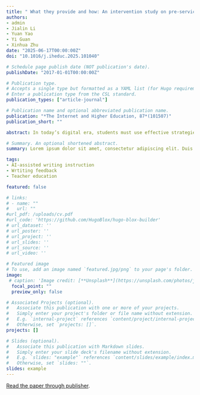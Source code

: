 ```yaml
---
title: " What they provide and how: An intervention study on pre-service teachers’ GenAI-assisted writing feedback"
authors:
- admin
- Jialin Li
- Yuan Yao
- Yi Guan
- Xinhua Zhu
date: "2025-06-17T00:00:00Z"
doi: "10.1016/j.iheduc.2025.101040"

# Schedule page publish date (NOT publication's date).
publishDate: "2017-01-01T00:00:00Z"

# Publication type.
# Accepts a single type but formatted as a YAML list (for Hugo requirements).
# Enter a publication type from the CSL standard.
publication_types: ["article-journal"]

# Publication name and optional abbreviated publication name.
publication: "*The Internet and Higher Education, 87*(101507)"
publication_short: ""

abstract: In today’s digital era, students must use effective strategies to comprehend multimodal texts online. International language curriculum and assessment programs (e.g., PIRLS and PISA) have advanced to evaluate students’ reading performance in this regard. However, research is lacking on how these strategies relate to reading performance, especially in assessments. Existing literature has also overlooked the role of psychological factors, such as self-efficacy. This study addresses these gaps with 280 fourth-grade students in Hong Kong answering a questionnaire and an online multimodal reading task. Latent profile analysis was used, and three distinct profiles of the strategy use were found. Further analysis revealed positive but not necessarily significant relationships between reading strategy use profiles and reading performance. Varying roles of self-efficacy beliefs was also found to influence students’reading strategy use profiles. The study concludes with pedagogical implications for fostering competent multimodal readers and the theoretical contribution to the literature.

# Summary. An optional shortened abstract.
summary: Lorem ipsum dolor sit amet, consectetur adipiscing elit. Duis posuere tellus ac convallis placerat. Proin tincidunt magna sed ex sollicitudin condimentum.

tags:
- AI-assisted writing instruction
- Wrtiting feedback
- Teacher education

featured: false

# links:
# - name: ""
#   url: ""
#url_pdf: /uploads/cv.pdf
#url_code: 'https://github.com/HugoBlox/hugo-blox-builder'
# url_dataset: ''
# url_poster: ''
# url_project: ''
# url_slides: ''
# url_source: ''
# url_video: ''

# Featured image
# To use, add an image named `featured.jpg/png` to your page's folder. 
image:
 # caption: 'Image credit: [**Unsplash**](https://unsplash.com/photos/jdD8gXaTZsc)'
  focal_point: ""
  preview_only: false

# Associated Projects (optional).
#   Associate this publication with one or more of your projects.
#   Simply enter your project's folder or file name without extension.
#   E.g. `internal-project` references `content/project/internal-project/index.md`.
#   Otherwise, set `projects: []`.
projects: []

# Slides (optional).
#   Associate this publication with Markdown slides.
#   Simply enter your slide deck's filename without extension.
#   E.g. `slides: "example"` references `content/slides/example/index.md`.
#   Otherwise, set `slides: ""`.
slides: example
---
```



[Read the paper through publisher](https://linkinghub.elsevier.com/retrieve/pii/S1096751625000491).
